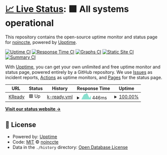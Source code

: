 # [📈 Live Status](https://noinccte.github.io/cas-statuspage): <!--live status--> **🟩 All systems operational**

This repository contains the open-source uptime monitor and status page for [noinccte](https://noinccte.github.io/cas-statuspage), powered by [Upptime](https://github.com/upptime/upptime).

[![Uptime CI](https://github.com/noinccte/cas-statuspage/workflows/Uptime%20CI/badge.svg)](https://github.com/noinccte/cas-statuspage/actions?query=workflow%3A%22Uptime+CI%22)
[![Response Time CI](https://github.com/noinccte/cas-statuspage/workflows/Response%20Time%20CI/badge.svg)](https://github.com/noinccte/cas-statuspage/actions?query=workflow%3A%22Response+Time+CI%22)
[![Graphs CI](https://github.com/noinccte/cas-statuspage/workflows/Graphs%20CI/badge.svg)](https://github.com/noinccte/cas-statuspage/actions?query=workflow%3A%22Graphs+CI%22)
[![Static Site CI](https://github.com/noinccte/cas-statuspage/workflows/Static%20Site%20CI/badge.svg)](https://github.com/noinccte/cas-statuspage/actions?query=workflow%3A%22Static+Site+CI%22)
[![Summary CI](https://github.com/noinccte/cas-statuspage/workflows/Summary%20CI/badge.svg)](https://github.com/noinccte/cas-statuspage/actions?query=workflow%3A%22Summary+CI%22)

With [Upptime](https://upptime.js.org), you can get your own unlimited and free uptime monitor and status page, powered entirely by a GitHub repository. We use [Issues](https://github.com/noinccte/cas-statuspage/issues) as incident reports, [Actions](https://github.com/noinccte/cas-statuspage/actions) as uptime monitors, and [Pages](https://noinccte.github.io/cas-statuspage) for the status page.

<!--start: status pages-->
<!-- This summary is generated by Upptime (https://github.com/upptime/upptime) -->
<!-- Do not edit this manually, your changes will be overwritten -->
<!-- prettier-ignore -->
| URL | Status | History | Response Time | Uptime |
| --- | ------ | ------- | ------------- | ------ |
| <img alt="" src="https://favicons.githubusercontent.com/prod.kready.org" height="13"> [KReady](https://prod.kready.org/) | 🟩 Up | [k-ready.yml](https://github.com/NoincCTE/CAS-StatusPage/commits/HEAD/history/k-ready.yml) | <details><summary><img alt="Response time graph" src="./graphs/k-ready/response-time-week.png" height="20"> 446ms</summary><br><a href="https://noinccte.github.io/CAS-StatusPage/history/k-ready"><img alt="Response time 441" src="https://img.shields.io/endpoint?url=https%3A%2F%2Fraw.githubusercontent.com%2FNoincCTE%2FCAS-StatusPage%2FHEAD%2Fapi%2Fk-ready%2Fresponse-time.json"></a><br><a href="https://noinccte.github.io/CAS-StatusPage/history/k-ready"><img alt="24-hour response time 430" src="https://img.shields.io/endpoint?url=https%3A%2F%2Fraw.githubusercontent.com%2FNoincCTE%2FCAS-StatusPage%2FHEAD%2Fapi%2Fk-ready%2Fresponse-time-day.json"></a><br><a href="https://noinccte.github.io/CAS-StatusPage/history/k-ready"><img alt="7-day response time 446" src="https://img.shields.io/endpoint?url=https%3A%2F%2Fraw.githubusercontent.com%2FNoincCTE%2FCAS-StatusPage%2FHEAD%2Fapi%2Fk-ready%2Fresponse-time-week.json"></a><br><a href="https://noinccte.github.io/CAS-StatusPage/history/k-ready"><img alt="30-day response time 434" src="https://img.shields.io/endpoint?url=https%3A%2F%2Fraw.githubusercontent.com%2FNoincCTE%2FCAS-StatusPage%2FHEAD%2Fapi%2Fk-ready%2Fresponse-time-month.json"></a><br><a href="https://noinccte.github.io/CAS-StatusPage/history/k-ready"><img alt="1-year response time 441" src="https://img.shields.io/endpoint?url=https%3A%2F%2Fraw.githubusercontent.com%2FNoincCTE%2FCAS-StatusPage%2FHEAD%2Fapi%2Fk-ready%2Fresponse-time-year.json"></a></details> | <details><summary><a href="https://noinccte.github.io/CAS-StatusPage/history/k-ready">100.00%</a></summary><a href="https://noinccte.github.io/CAS-StatusPage/history/k-ready"><img alt="All-time uptime 100.00%" src="https://img.shields.io/endpoint?url=https%3A%2F%2Fraw.githubusercontent.com%2FNoincCTE%2FCAS-StatusPage%2FHEAD%2Fapi%2Fk-ready%2Fuptime.json"></a><br><a href="https://noinccte.github.io/CAS-StatusPage/history/k-ready"><img alt="24-hour uptime 100.00%" src="https://img.shields.io/endpoint?url=https%3A%2F%2Fraw.githubusercontent.com%2FNoincCTE%2FCAS-StatusPage%2FHEAD%2Fapi%2Fk-ready%2Fuptime-day.json"></a><br><a href="https://noinccte.github.io/CAS-StatusPage/history/k-ready"><img alt="7-day uptime 100.00%" src="https://img.shields.io/endpoint?url=https%3A%2F%2Fraw.githubusercontent.com%2FNoincCTE%2FCAS-StatusPage%2FHEAD%2Fapi%2Fk-ready%2Fuptime-week.json"></a><br><a href="https://noinccte.github.io/CAS-StatusPage/history/k-ready"><img alt="30-day uptime 100.00%" src="https://img.shields.io/endpoint?url=https%3A%2F%2Fraw.githubusercontent.com%2FNoincCTE%2FCAS-StatusPage%2FHEAD%2Fapi%2Fk-ready%2Fuptime-month.json"></a><br><a href="https://noinccte.github.io/CAS-StatusPage/history/k-ready"><img alt="1-year uptime 100.00%" src="https://img.shields.io/endpoint?url=https%3A%2F%2Fraw.githubusercontent.com%2FNoincCTE%2FCAS-StatusPage%2FHEAD%2Fapi%2Fk-ready%2Fuptime-year.json"></a></details>

<!--end: status pages-->

[**Visit our status website →**](https://noinccte.github.io/cas-statuspage)

## 📄 License

- Powered by: [Upptime](https://github.com/upptime/upptime)
- Code: [MIT](./LICENSE) © [noinccte](https://noinccte.github.io/cas-statuspage)
- Data in the `./history` directory: [Open Database License](https://opendatacommons.org/licenses/odbl/1-0/)
